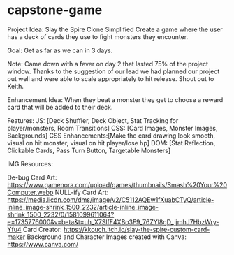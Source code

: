 # capstone-game

Project Idea:  Slay the Spire Clone Simplified
Create a game where the user has a deck of cards they use to fight monsters they encounter.

Goal: Get as far as we can in 3 days.

Note: Came down with a fever on day 2 that lasted 75% of the project window.  Thanks to the suggestion of our lead we had planned our project out well and were able to scale appropriately to hit release.  Shout out to Keith.

Enhancement Idea:
When they beat a monster they get to choose a reward card that will be added to their deck.

Features: 
	JS: [Deck Shuffler, Deck Object, Stat Tracking for player/monsters, Room Transitions]
	CSS: [Card Images, Monster Images, Backgrounds] 
	CSS Enhancements:[Make the card drawing look smooth, visual on hit monster, visual on hit player/lose hp]
	DOM: [Stat Reflection, Clickable Cards, Pass Turn Button, Targetable Monsters]
	

IMG Resources:

De-bug Card Art:		https://www.gamenora.com/upload/games/thumbnails/Smash%20Your%20Computer.webp
NULL-ify Card Art:  	https://media.licdn.com/dms/image/v2/C5112AQEw1fXuabCTyQ/article-inline_image-shrink_1500_2232/article-inline_image-shrink_1500_2232/0/1581099611064?e=1735776000&v=beta&t=uh_X7SlfF4XBo3F9_76ZYl8gD_jjmhJ7HbzWry-Yfu4
Card Creator:		 	https://kkouch.itch.io/slay-the-spire-custom-card-maker
Background and Character Images created with Canva: https://www.canva.com/
